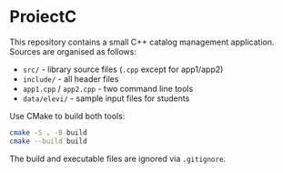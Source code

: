 # ProiectC

This repository contains a small C++ catalog management application. Sources
are organised as follows:

- `src/` - library source files (`.cpp` except for app1/app2)
- `include/` - all header files
- `app1.cpp` / `app2.cpp` - two command line tools
- `data/elevi/` - sample input files for students

Use CMake to build both tools:

```bash
cmake -S . -B build
cmake --build build
```

The build and executable files are ignored via `.gitignore`.
